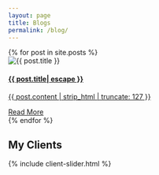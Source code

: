 ```yaml
---
layout: page
title: Blogs
permalink: /blog/
---
```

<!-- blog -->
<section class="section">
  <div class="container">
    <div class="row">
      {% for post in site.posts %}
      <div class="col-lg-4 col-sm-6 mb-4">
        <article class="card shadow">
          <img class="rounded card-img-top" src="{{ site.baseurl }}/assets/images/blog/{{ post.image }}" alt="{{ post.title }}">
          <div class="card-body">
    <h4 class="card-title"><a class="text-dark" href="{{ post.url | relative_url }}">{{ post.title| escape }}</h4>
            <p class="cars-text">{{ post.content | strip_html | truncate: 127 }}</p>
            <a href="{{ post.url | relative_url }}" class="btn btn-xs btn-primary">Read More</a>
          </div>
        </article>
      </div>
      {% endfor %}
    </div>
  </div>
</section>
<!-- /blog -->

<!-- clients -->
<section class="section bg-light">
  <div class="container">
    <div class="row">
      <div class="col-12 text-center">
        <h2 class="section-title">My Clients</h2>
      </div>
    </div>
    {% include client-slider.html %}
  </div>
</section>
<!-- /clients -->